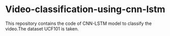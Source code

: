 # Video-classification-using-cnn-lstm
This repository contains the code of CNN-LSTM model to classify the video.The dataset  UCF101 is taken.

